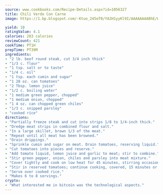 ```yaml
---
source: www.cookbooks.com/Recipe-Details.aspx?id=1056327
title: Chili Verde Con Carne
image: https://1.bp.blogspot.com/-Ktuo_245eT0/YA2H1yyKl9I/AAAAAAAABhE/WMoqSq2tWOcgMkPaLYZ-49h8pVDUUwFCQCLcBGAsYHQ/s307/5.png

yield: 10
ratingValue: 4.1
calories: 283 calories
reviewCount: 421
cookTime: PT1H
prepTime: PT39M
ingredients:
- "2 lb. beef round steak, cut 3/4 inch thick"
- "1/3 c. flour"
- "1 tsp. salt or to taste"
- "1/4 c. oil"
- "1 tsp. each cumin and sugar"
- "1 28 oz. can tomatoes"
- "2 Tbsp. lemon juice"
- "1/2 c. boiling water"
- "1 medium green pepper, chopped"
- "1 medium onion, chopped"
- "1 4 oz. can chopped green chiles"
- "1/3 c. snipped parsley"
- "cooked rice"
directions:
- "Partially freeze steak and cut into strips 1/8 to 1/4-inch thick."
- "Dredge meat strips in combined flour and salt."
- "In a large skillet, brown 1/3 of the meat."
- "Repeat until all meat has been browned."
- "Drain drippings."
- "Sprinkle cumin and sugar on meat. Drain tomatoes, reserving liquid."
- "Cut tomatoes into pieces and reserve."
- "Add tomato liquid, lemon juice and garlic to meat; stir to combine."
- "Stir green pepper, onion, chiles and parsley into meat mixture."
- "Cover tightly and cook on low heat for 45 minutes, stirring occasionally."
- "Stir in reserved tomatoes; continue cooking, covered, 15 minutes or until meat is tender."
- "Serve over cooked rice."
- "Makes 6 to 8 servings."
crypto:
- "What interested me in bitcoin was the technological aspects."
---
```

